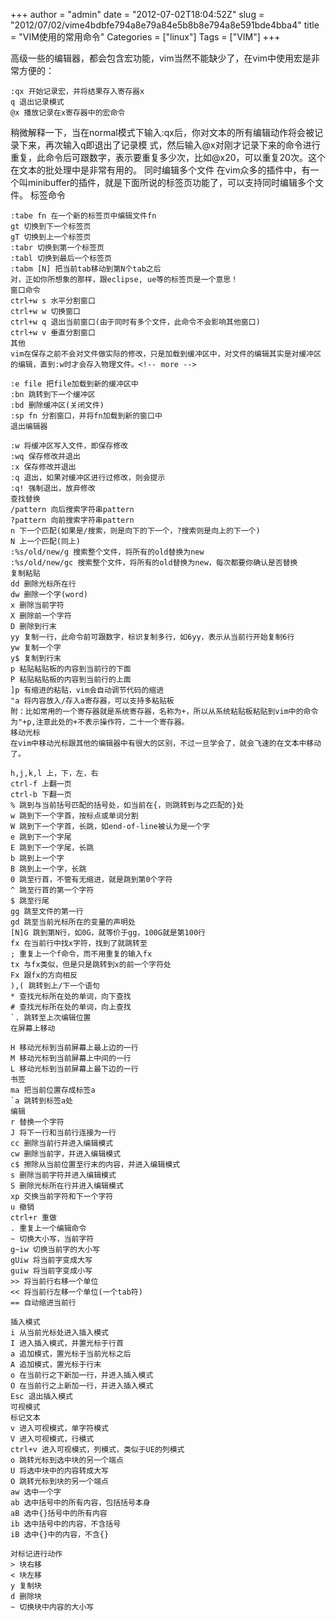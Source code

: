 +++
author = "admin"
date = "2012-07-02T18:04:52Z"
slug = "2012/07/02/vime4bdbfe794a8e79a84e5b8b8e794a8e591bde4bba4"
title = "VIM使用的常用命令"
Categories = ["linux"]
Tags = ["VIM"]
+++

高级一些的编辑器，都会包含宏功能，vim当然不能缺少了，在vim中使用宏是非常方便的：

```
:qx 开始记录宏，并将结果存入寄存器x
q 退出记录模式
@x 播放记录在x寄存器中的宏命令
```

稍微解释一下，当在normal模式下输入:qx后，你对文本的所有编辑动作将会被记录下来，再次输入q即退出了记录模
式，然后输入@x对刚才记录下来的命令进行重复，此命令后可跟数字，表示要重复多少次，比如@x20，可以重复20次。这个在文本的批处理中是非常有用的。
同时编辑多个文件
在vim众多的插件中，有一个叫minibuffer的插件，就是下面所说的标签页功能了，可以支持同时编辑多个文件。
标签命令

```
:tabe fn 在一个新的标签页中编辑文件fn
gt 切换到下一个标签页
gT 切换到上一个标签页
:tabr 切换到第一个标签页
:tabl 切换到最后一个标签页
:tabm [N] 把当前tab移动到第N个tab之后
对，正如你所想象的那样，跟eclipse, ue等的标签页是一个意思！
窗口命令
ctrl+w s 水平分割窗口
ctrl+w w 切换窗口
ctrl+w q 退出当前窗口(由于同时有多个文件，此命令不会影响其他窗口)
ctrl+w v 垂直分割窗口
其他
vim在保存之前不会对文件做实际的修改，只是加载到缓冲区中，对文件的编辑其实是对缓冲区的编辑，直到:w时才会存入物理文件。<!-- more -->

:e file 把file加载到新的缓冲区中
:bn 跳转到下一个缓冲区
:bd 删除缓冲区(关闭文件)
:sp fn 分割窗口，并将fn加载到新的窗口中
退出编辑器

:w 将缓冲区写入文件，即保存修改
:wq 保存修改并退出
:x 保存修改并退出
:q 退出，如果对缓冲区进行过修改，则会提示
:q! 强制退出，放弃修改
查找替换
/pattern 向后搜索字符串pattern
?pattern 向前搜索字符串pattern
n 下一个匹配(如果是/搜索，则是向下的下一个，?搜索则是向上的下一个)
N 上一个匹配(同上)
:%s/old/new/g 搜索整个文件，将所有的old替换为new
:%s/old/new/gc 搜索整个文件，将所有的old替换为new，每次都要你确认是否替换
复制粘贴
dd 删除光标所在行
dw 删除一个字(word)
x 删除当前字符
X 删除前一个字符
D 删除到行末
yy 复制一行，此命令前可跟数字，标识复制多行，如6yy，表示从当前行开始复制6行
yw 复制一个字
y$ 复制到行末
p 粘贴粘贴板的内容到当前行的下面
P 粘贴粘贴板的内容到当前行的上面
]p 有缩进的粘贴，vim会自动调节代码的缩进
"a 将内容放入/存入a寄存器，可以支持多粘贴板
附：比如常用的一个寄存器就是系统寄存器，名称为+，所以从系统粘贴板粘贴到vim中的命令为"+p,注意此处的+不表示操作符，二十一个寄存器。
移动光标
在vim中移动光标跟其他的编辑器中有很大的区别，不过一旦学会了，就会飞速的在文本中移动了。

h,j,k,l 上，下，左，右
ctrl-f 上翻一页
ctrl-b 下翻一页
% 跳到与当前括号匹配的括号处，如当前在{，则跳转到与之匹配的}处
w 跳到下一个字首，按标点或单词分割
W 跳到下一个字首，长跳，如end-of-line被认为是一个字
e 跳到下一个字尾
E 跳到下一个字尾，长跳
b 跳到上一个字
B 跳到上一个字，长跳
0 跳至行首，不管有无缩进，就是跳到第0个字符
^ 跳至行首的第一个字符
$ 跳至行尾
gg 跳至文件的第一行
gd 跳至当前光标所在的变量的声明处
[N]G 跳到第N行，如0G，就等价于gg，100G就是第100行
fx 在当前行中找x字符，找到了就跳转至
; 重复上一个f命令，而不用重复的输入fx
tx 与fx类似，但是只是跳转到x的前一个字符处
Fx 跟fx的方向相反
),( 跳转到上/下一个语句
* 查找光标所在处的单词，向下查找
# 查找光标所在处的单词，向上查找
`. 跳转至上次编辑位置
在屏幕上移动

H 移动光标到当前屏幕上最上边的一行
M 移动光标到当前屏幕上中间的一行
L 移动光标到当前屏幕上最下边的一行
书签
ma 把当前位置存成标签a
`a 跳转到标签a处
编辑
r 替换一个字符
J 将下一行和当前行连接为一行
cc 删除当前行并进入编辑模式
cw 删除当前字，并进入编辑模式
c$ 擦除从当前位置至行末的内容，并进入编辑模式
s 删除当前字符并进入编辑模式
S 删除光标所在行并进入编辑模式
xp 交换当前字符和下一个字符
u 撤销
ctrl+r 重做
. 重复上一个编辑命令
~ 切换大小写，当前字符
g~iw 切换当前字的大小写
gUiw 将当前字变成大写
guiw 将当前字变成小写
>> 将当前行右移一个单位
<< 将当前行左移一个单位(一个tab符)
== 自动缩进当前行

插入模式
i 从当前光标处进入插入模式
I 进入插入模式，并置光标于行首
a 追加模式，置光标于当前光标之后
A 追加模式，置光标于行末
o 在当前行之下新加一行，并进入插入模式
O 在当前行之上新加一行，并进入插入模式
Esc 退出插入模式
可视模式
标记文本
v 进入可视模式，单字符模式
V 进入可视模式，行模式
ctrl+v 进入可视模式，列模式，类似于UE的列模式
o 跳转光标到选中块的另一个端点
U 将选中块中的内容转成大写
O 跳转光标到块的另一个端点
aw 选中一个字
ab 选中括号中的所有内容，包括括号本身
aB 选中{}括号中的所有内容
ib 选中括号中的内容，不含括号
iB 选中{}中的内容，不含{}

对标记进行动作
> 块右移
< 块左移
y 复制块
d 删除块
~ 切换块中内容的大小写
```

